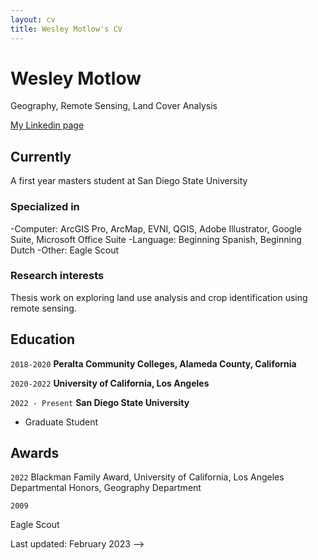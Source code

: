 ```yaml
---
layout: cv
title: Wesley Motlow's CV
---
```

# Wesley Motlow
Geography, Remote Sensing, Land Cover Analysis

<div id="webaddress">
<a href="wesley.motlow@gmail.com"></a>
<a href="https://www.linkedin.com/in/wesley-motlow-a67bab172/">My Linkedin page</a>
</div>


## Currently

A first year masters student at San Diego State University

### Specialized in

-Computer: ArcGIS Pro, ArcMap, EVNI, QGIS, Adobe Illustrator, Google Suite, Microsoft Office Suite
-Language: Beginning Spanish, Beginning Dutch
-Other: Eagle Scout


### Research interests

Thesis work on exploring land use analysis and crop identification using remote sensing.

## Education

`2018-2020`
__Peralta Community Colleges, Alameda County, California__

`2020-2022`
__University of California, Los Angeles__

`2022 - Present`
__San Diego State University__

- Graduate Student



## Awards

`2022`
Blackman Family Award, University of California, Los Angeles
Departmental Honors, Geography Department 

`2009`

Eagle Scout



Last updated: February 2023 -->


